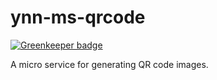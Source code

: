 # ynn-ms-qrcode

[![Greenkeeper badge](https://badges.greenkeeper.io/ynnjs/ynn-ms-qrcode.svg)](https://greenkeeper.io/)

A micro service for generating QR code images.
